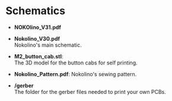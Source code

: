# Schematics

* **NOKOlino_V31.pdf**  
* **Nokolino_V30.pdf**  
Nokolino's main schematic.  
  
* **M2_button_cab.stl**:  
The 3D model for the button cabs for self printing.  
  
* **Nokolino_Pattern.pdf**:
Nokolino's sewing pattern.  
  
* **/gerber**  
The folder for the gerber files needed to print your own PCBs.  
